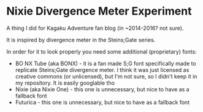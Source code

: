 # Nixie Divergence Meter Experiment

A thing I did for Kagaku Adventure fan blog (in ~2014-2016? not sure).

It is inspired by divergence meter in the Steins;Gate series.

In order for it to look properly you need some additional (proprietary) fonts:
* BO NX Tube (aka BONX) - it is a fan made S;G font specifically made to replicate Steins;Gate divergence meter. I think it was just licensed as creative commons (or unlicensed), but I'm not sure, so I didn't keep it in my repository. It is easily googlable tho
* Nixie (aka Nixie One) - this one is unnecessary, but nice to have as a fallback font
* Futurica - this one is unnecessary, but nice to have as a fallback font
